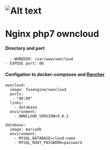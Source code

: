 ![Alt text](http://fusengine.ch/img/owncloud.svg)
=============================================
# Nginx php7 owncloud

#### Directory and port

```
  - WORKDIR: /var/www/owncloud
- EXPOSE port: 80
```

#### Configation to docker-composee and [Rancher](http://rancher.com)

```
owncloud:
  image: fusengine/owncloud
  ports:
   - "80:80"
  links:
    - database
  environment:
    - OWNCLOUD_VERSION=9.0.2

database:
  image: mariadb
  environment:
    - MYSQL_DATABASE=cloud-name
    - MYSQL_ROOT_PASSWORD=password
```
